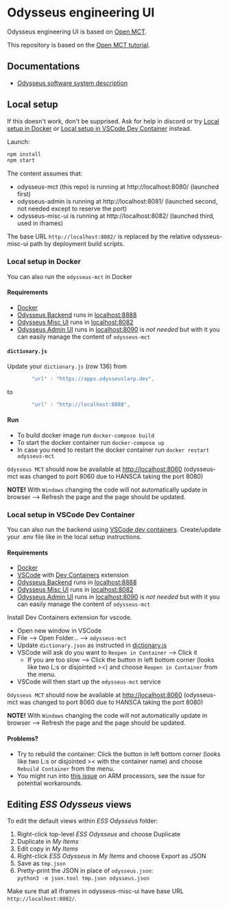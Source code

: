 # Odysseus engineering UI

Odysseus engineering UI is based on [Open MCT](https://github.com/nasa/openmct).

This repository is based on the [Open MCT tutorial](https://github.com/nasa/openmct-tutorial).

## Documentations

* [Odysseus software system description](https://github.com/OdysseusLarp/odysseus-backend/blob/master/docs/system-description.md)

## Local setup

If this doesn't work, don't be supprised. Ask for help in discord or try [Local setup in Docker](#local-setup-in-docker) or [Local setup in VSCode Dev Container](#local-setup-in-vscode-dev-container) instead.

Launch:

```bash 
npm install
npm start
```

The content assumes that:

* odysseus-mct (this repo) is running at http://localhost:8080/ (launched first)
* odysseus-admin is running at http://localhost:8081/ (launched second, not needed except to reserve the port)
* odysseus-misc-ui is running at http://localhost:8082/ (launched third, used in iframes)

The base URL `http://localhost:8082/` is replaced by the relative odysseus-misc-ui path by deployment build scripts.

### Local setup in Docker

You can also run the `odysseus-mct` in Docker 

#### Requirements
* [Docker](https://www.docker.com/)
* [Odysseus Backend](https://github.com/OdysseusLarp/odysseus-backend) runs in [localhost:8888](http://localhost:8888)
* [Odysseus Misc UI](https://github.com/OdysseusLarp/odysseus-misc-ui) runs in [localhost:8082](http://localhost:8082)
* [Odysseus Admin UI](https://github.com/OdysseusLarp/odysseus-admin) runs in [localhost:8090](http://localhost:8090) is *not needed* but with it you can easily manage the content of `odysseus-mct`


#### `dictionary.js`

Update your `dictionary.js` (row 136) from

```js
        "url" : "https://apps.odysseuslarp.dev",
``` 
to

```js
        "url" : "http://localhost:8888",
```

#### Run

* To build docker image run `docker-compose build`
* To start the docker container run `docker-compose up`
* In case you need to restart the docker container run `docker restart odysseus-mct`

`Odysseus MCT` should now be available at [http://localhost:8060](http://localhost:8060) (odysseus-mct was changed to port 8060 due to HANSCA taking the port 8080)

**NOTE!** With `Windows` changing the code will not automatically update in browser --> Refresh the page and the page  should be updated.

### Local setup in VSCode Dev Container

You can also run the backend using [VSCode dev containers](https://code.visualstudio.com/docs/devcontainers/containers). Create/update your .env file like in the local setup instructions.

#### Requirements

* [Docker](https://www.docker.com/)
* [VSCode](https://code.visualstudio.com/) with [Dev Containers](https://code.visualstudio.com/docs/devcontainers/tutorial#_install-the-extension) extension
* [Odysseus Backend](https://github.com/OdysseusLarp/odysseus-backend) runs in [localhost:8888](http://localhost:8888)
* [Odysseus Misc UI](https://github.com/OdysseusLarp/odysseus-misc-ui) runs in [localhost:8082](http://localhost:8082)
* [Odysseus Admin UI](https://github.com/OdysseusLarp/odysseus-admin) runs in [localhost:8090](http://localhost:8090) is *not needed* but with it you can easily manage the content of `odysseus-mct`

Install Dev Containers extension for vscode.

* Open new window in VSCode
* File --> Open Folder... --> `odysseus-mct`
* Update `dictionary.json` as instructed in [dictionary.js](#dictionaryjs)
* VSCode will ask do you want to `Reopen in Container` --> Click it
    * If you are too slow --> Click the button in left bottom corner (looks like two L:s or disjointed ><) and choose `Reopen in Container` from the menu.
* VSCode will then start up the `odysseus-mct` service

`Odysseus MCT` should now be available at [http://localhost:8060](http://localhost:8060) (odysseus-mct was changed to port 8060 due to HANSCA taking the port 8080)

**NOTE!** With `Windows` changing the code will not automatically update in browser --> Refresh the page and the page  should be updated.

#### Problems?

* Try to rebuild the container: Click the button in left bottom corner (looks like two L:s or disjointed >< with the container name) and choose `Rebuild Container` from the menu.
* You might run into [this issue](https://github.com/microsoft/vscode-remote-release/issues/7305) on ARM processors, see the issue for potential workarounds.


## Editing *ESS Odysseus* views

To edit the default views within *ESS Odysseus* folder:

1. Right-click top-level *ESS Odysseus* and choose Duplicate
2. Duplicate in *My Items*
3. Edit copy in *My Items*
4. Right-click *ESS Odysseus* in *My Items* and choose Export as JSON
5. Save as `tmp.json`
6. Pretty-print the JSON in place of `odysseus.json`:  
   `python3 -m json.tool tmp.json odysseus.json`

Make sure that all iframes in odysseus-misc-ui have base URL `http://localhost:8082/`.
